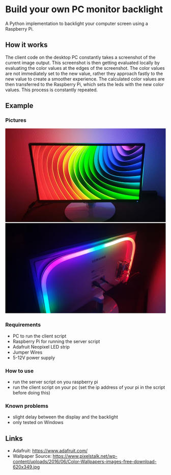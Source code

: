 # Build your own PC monitor backlight
A Python implementation to backlight your computer screen using a Raspberry Pi.

## How it works
The client code on the desktop PC constantly takes a screenshot of the current image output. 
This screenshot is then getting evaluated locally by evaluating the color values at the edges of the screenshot.
The color values are not immediately set to the new value, rather they approach fastly to the new value to create a smoother experience. 
The calculated color values are then transferred to the Raspberry Pi, which sets the leds with the new color values. 
This process is constantly repeated.

## Example
### Pictures
![Example2](img/example2.jpg)
![Example1](img/example1.jpg)

### Requirements
* PC to run the client script
* Raspberry Pi for running the server script
* Adafruit Neopixel LED strip
* Jumper Wires
* 5-12V power supply

### How to use
* run the server script on you raspberry pi
* run the client script on your pc (set the ip address of your pi in the script before doing this)

### Known problems
* slight delay between the display and the backlight
* only tested on Windows

## Links
* Adafruit: https://www.adafruit.com/
* Wallpaper Source: https://www.pixelstalk.net/wp-content/uploads/2016/06/Color-Wallpapers-images-free-download-620x349.jpg